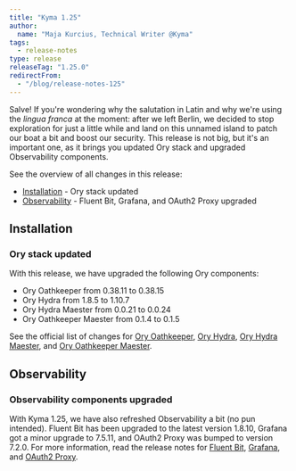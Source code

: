 ```yaml
---
title: "Kyma 1.25"
author:
  name: "Maja Kurcius, Technical Writer @Kyma"
tags:
  - release-notes
type: release
releaseTag: "1.25.0"
redirectFrom:
  - "/blog/release-notes-125"
---
```


Salve!
If you're wondering why the salutation in Latin and why we're using the *lingua franca* at the moment:
after we left Berlin, we decided to stop exploration for just a little while and land on this unnamed island to patch our boat a bit and boost our security. This release is not big, but it's an important one, as it brings you updated Ory stack and upgraded Observability components.

<!-- overview -->

See the overview of all changes in this release:

- [Installation](#installation) - Ory stack updated
- [Observability](#observability) - Fluent Bit, Grafana, and OAuth2 Proxy upgraded 

## Installation

### Ory stack updated

With this release, we have upgraded the following Ory components:

- Ory Oathkeeper from 0.38.11 to 0.38.15
- Ory Hydra from 1.8.5 to 1.10.7
- Ory Hydra Maester from 0.0.21 to 0.0.24
- Ory Oathkeeper Maester from 0.1.4 to 0.1.5

See the official list of changes for [Ory Oathkeeper](https://github.com/ory/oathkeeper/releases/tag/v0.38.15-beta.1), [Ory Hydra](https://github.com/ory/hydra/releases/tag/v1.10.7), [Ory Hydra Maester](https://github.com/ory/hydra-maester/releases/tag/v0.0.24), and [Ory Oathkeeper Maester](https://github.com/ory/oathkeeper-maester/releases/tag/v0.1.5). 

## Observability

### Observability components upgraded

With Kyma 1.25, we have also refreshed Observability a bit (no pun intended). Fluent Bit has been upgraded to the latest version 1.8.10, Grafana got a minor upgrade to 7.5.11, and OAuth2 Proxy was bumped to version 7.2.0.
For more information, read the release notes for [Fluent Bit](https://fluentbit.io/announcements/v1.8.10/), [Grafana](https://grafana.com/docs/grafana/v7.5/whatsnew/whats-new-in-v7-5/), and [OAuth2 Proxy](https://github.com/oauth2-proxy/oauth2-proxy/releases/tag/v7.2.0).